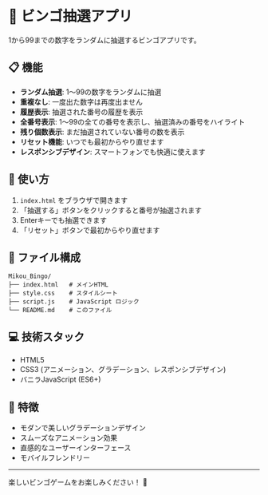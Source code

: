 # 🎯 ビンゴ抽選アプリ

1から99までの数字をランダムに抽選するビンゴアプリです。

## 📋 機能

- **ランダム抽選**: 1〜99の数字をランダムに抽選
- **重複なし**: 一度出た数字は再度出ません
- **履歴表示**: 抽選された番号の履歴を表示
- **全番号表示**: 1〜99の全ての番号を表示し、抽選済みの番号をハイライト
- **残り個数表示**: まだ抽選されていない番号の数を表示
- **リセット機能**: いつでも最初からやり直せます
- **レスポンシブデザイン**: スマートフォンでも快適に使えます

## 🚀 使い方

1. `index.html` をブラウザで開きます
2. 「抽選する」ボタンをクリックすると番号が抽選されます
3. Enterキーでも抽選できます
4. 「リセット」ボタンで最初からやり直せます

## 📁 ファイル構成

```
Mikou_Bingo/
├── index.html   # メインHTML
├── style.css    # スタイルシート
├── script.js    # JavaScript ロジック
└── README.md    # このファイル
```

## 💻 技術スタック

- HTML5
- CSS3 (アニメーション、グラデーション、レスポンシブデザイン)
- バニラJavaScript (ES6+)

## 🎨 特徴

- モダンで美しいグラデーションデザイン
- スムーズなアニメーション効果
- 直感的なユーザーインターフェース
- モバイルフレンドリー

---

楽しいビンゴゲームをお楽しみください！ 🎉

